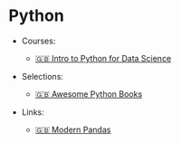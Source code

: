 # Python

* Courses:
  * [:uk: Intro to Python for Data Science](https://campus.datacamp.com/courses/intro-to-python-for-data-science/chapter-1-python-basics)
  
* Selections:
  * [:uk: Awesome Python Books](https://github.com/Junnplus/awesome-python-books)

* Links:
  * [:uk: Modern Pandas](https://tomaugspurger.github.io/modern-1-intro)

